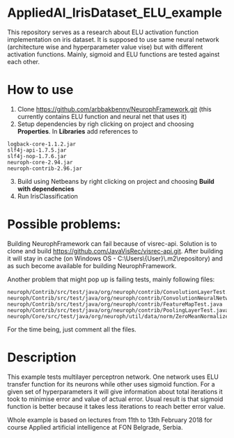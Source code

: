 # AppliedAI_IrisDataset_ELU_example

This repository serves as a research about ELU activation function implementation on iris dataset. It is supposed to use same neural network (architecture wise and hyperparameter value vise) but with different activation functions. Mainly, sigmoid and ELU functions are tested against each other.

# How to use

1. Clone https://github.com/arbbakbenny/NeurophFramework.git (this currently contains ELU function and neural net that uses it)
2. Setup dependencies by righ clicking on project and choosing **Properties**. In **Libraries** add references to
```
logback-core-1.1.2.jar
slf4j-api-1.7.5.jar
slf4j-nop-1.7.6.jar
neuroph-core-2.94.jar
neuroph-contrib-2.96.jar
```
3. Build using Netbeans by right clicking on project and choosing **Build with dependencies**
4. Run IrisClassification

# Possible problems:
Building NeurophFramework can fail because of visrec-api. Solution is to clone and build https://github.com/JavaVisRec/visrec-api.git. After building it will stay in cache (on Windows OS - C:\Users\\{User}\\.m2\repository) and as such become available for building NeurophFramework.

Another problem that might pop up is failing tests, mainly following files:
```
neuroph/Contrib/src/test/java/org/neuroph/contrib/ConvolutionLayerTest.java
neuroph/Contrib/src/test/java/org/neuroph/contrib/ConvolutionNeuralNetworkTest.java
neuroph/Contrib/src/test/java/org/neuroph/contrib/FeatureMapTest.java
neuroph/Contrib/src/test/java/org/neuroph/contrib/PoolingLayerTest.java
neuroph/Core/src/test/java/org/neuroph/util/data/norm/ZeroMeanNormalizerTest.java
```
For the time being, just comment all the files.

# Description
This example tests multilayer perceptron network. One network uses ELU transfer function for its neurons while other uses sigmoid function. For a given set of hyperparameters it will give information about total iterations it took to minimise error and value of actual error. Usual result is that sigmoid function is better because it takes less iterations to reach better error value.

Whole example is based on lectures from 11th to 13th February 2018 for course Applied artificial intelligence at FON Belgrade, Serbia.
